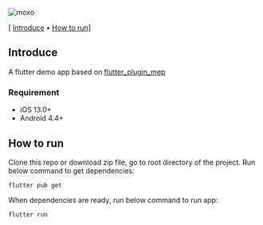 ![moxo](https://assets-global.website-files.com/612ecbcc615e87b0b9b38524/62037243f5ede375a8705a34_Moxo-Website-Button.svg)

[ [Introduce](#introduce) &bull; [How to run](#how-to-run)]

## Introduce

A flutter demo app based on [flutter_plugin_mep](https://github.com/Moxtra/flutter_plugin_mep)

### Requirement

* iOS 13.0+
* Android 4.4+

## How to run

Clone this repo or download zip file, go to root directory of the project.
Run below command to get dependencies:

```
flutter pub get
```

When dependencies are ready, run below command to run app:

```
flutter run
```